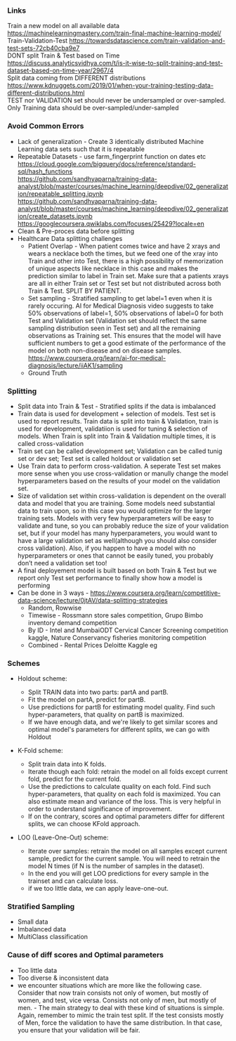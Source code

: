 ### Links
Train a new model on all available data https://machinelearningmastery.com/train-final-machine-learning-model/ <br/>
Train-Validation-Test https://towardsdatascience.com/train-validation-and-test-sets-72cb40cba9e7 <br/>
DONT split Train & Test based on Time https://discuss.analyticsvidhya.com/t/is-it-wise-to-split-training-and-test-dataset-based-on-time-year/2967/4 <br/>
Split data coming from DIFFERENT distributions https://www.kdnuggets.com/2019/01/when-your-training-testing-data-different-distributions.html <br/>
TEST nor VALIDATION set should never be undersampled or over-sampled. Only Training data should be over-sampled/under-sampled <br/>


### Avoid Common Errors 
* Lack of generalization - Create 3 identically distributed Machine Learning data sets such that it is repeatable
* Repeatable Datasets - use farm_fingerprint function on dates etc
https://cloud.google.com/bigquery/docs/reference/standard-sql/hash_functions <br/>
https://github.com/sandhyaparna/training-data-analyst/blob/master/courses/machine_learning/deepdive/02_generalization/repeatable_splitting.ipynb <br/>
https://github.com/sandhyaparna/training-data-analyst/blob/master/courses/machine_learning/deepdive/02_generalization/create_datasets.ipynb  <br/>
https://googlecoursera.qwiklabs.com/focuses/25429?locale=en <br/>
* Clean & Pre-proces data before splitting
* Healthcare Data splitting challenges
  * Patient Overlap - When patient comes twice and have 2 xrays and wears a necklace both the times, but we feed one of the xray into Train and other into Test, there is a high possibility of memorization of unique aspects like necklace in this case and makes the prediction similar to label in Train set. Make sure that a patients xrays are all in either Train set or Test set but not distributed across both Train & Test. SPLIT BY PATIENT.
  * Set sampling - Stratified sampling to get label=1 even when it is rarely occuring. AI for Medical Diagnosis video suggests to take 50% observations of label=1, 50% observations of label=0 for both Test and Validation set (Validation set should reflect the same sampling distribution seen in Test set) and all the remaining observations as Training set. This ensures that the model will have sufficient numbers to get a good estimate of the performance of the model on both non-disease and on disease samples. https://www.coursera.org/learn/ai-for-medical-diagnosis/lecture/iiAK1/sampling
  * Ground Truth

### Splitting
* Split data into Train & Test - Stratified splits if the data is imbalanced
* Train data is used for development + selection of models. Test set is used to report results. Train data is split into train & Validation, train is used for development, validatiion is used for tuning & selection of models. When Train is split into Train & Validation multiple times, it is called cross-validation
* Train set can be called development set; Validation can be called tunig set or dev set; Test set is called holdout or validation set
* Use Train data to perform cross-validation. A seperate Test set makes more sense when you use cross-validation or manully change the model hyperparameters based on the results of your model on the validation set. 
* Size of validation set within cross-validation is dependent on the overall data and model that you are training. Some models need substantial data to train upon, so in this case you would optimize for the larger training sets. Models with very few hyperparameters will be easy to validate and tune, so you can probably reduce the size of your validation set, but if your model has many hyperparameters, you would want to have a large validation set as well(although you should also consider cross validation). Also, if you happen to have a model with no hyperparameters or ones that cannot be easily tuned, you probably don’t need a validation set too!
* A final deployement model is built based on both Train & Test but we report only Test set performance to finally show how a model is performing
* Can be done in 3 ways - https://www.coursera.org/learn/competitive-data-science/lecture/0jtAV/data-splitting-strategies
  * Random, Rowwise
  * Timewise - Rossmann store sales competition, Grupo Bimbo inventory demand competition
  * By ID -  Intel and MumbaiODT Cervical Cancer Screening competition kaggle, Nature Conservancy fisheries monitoring competition
  * Combined - Rental Prices Deloitte Kaggle eg


### Schemes
* Holdout scheme:
  * Split TRAIN data into two parts: partA and partB.
  * Fit the model on partA, predict for partB.
  * Use predictions for partB for estimating model quality. Find such hyper-parameters, that quality on partB is maximized.
  * If we have enough data, and we're likely to get similar scores and optimal model's parameters for different splits, we can go with Holdout
  
* K-Fold scheme:
  * Split train data into K folds.
  * Iterate though each fold: retrain the model on all folds except current fold, predict for the current fold.
  * Use the predictions to calculate quality on each fold. Find such hyper-parameters, that quality on each fold is maximized. You can also estimate mean and variance of the loss. This is very helpful in order to understand significance of improvement.
  * If on the contrary, scores and optimal parameters differ for different splits, we can choose KFold approach. 
  
* LOO (Leave-One-Out) scheme:
  * Iterate over samples: retrain the model on all samples except current sample, predict for the current sample. You will need to retrain the model N times (if N is the number of samples in the dataset).
  * In the end you will get LOO predictions for every sample in the trainset and can calculate loss.
  * if we too little data, we can apply leave-one-out.
  
### Stratified Sampling
* Small data
* Imbalanced data
* MultiClass classification

### Cause of diff scores and Optimal parameters
* Too little data
* Too diverse & inconsistent data
* we encounter situations which are more like the following case. Consider that now train consists not only of women, but mostly of women, and test, vice versa. Consists not only of men, but mostly of men. - The main strategy to deal with these kind of situations is simple. Again, remember to mimic the train test split. If the test consists mostly of Men, force the validation to have the same distribution. In that case, you ensure that your validation will be fair.




